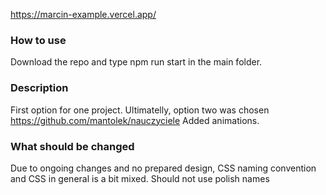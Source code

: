 https://marcin-example.vercel.app/

### How to use
Download the repo and type npm run start in the main folder.

### Description
First option for one project. Ultimatelly, option two was chosen https://github.com/mantolek/nauczyciele
Added animations.

### What should be changed
Due to ongoing changes and no prepared design, CSS naming convention and CSS in general is a bit mixed.
Should not use polish names
